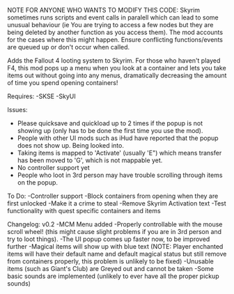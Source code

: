NOTE FOR ANYONE WHO WANTS TO MODIFY THIS CODE:
Skyrim sometimes runs scripts and event calls in paralell which can lead to some unusual behaviour (ie You are trying to access a few nodes but they are being deleted by another function as you access them).
The mod accounts for the cases where this might happen.  Ensure conflicting functions/events are queued up or don't occur when called.

Adds the Fallout 4 looting system to Skyrim.  For those who haven't played F4, this mod pops up a menu when you look at a container and lets you take items out without going into any menus, dramatically decreasing the amount of time you spend opening containers!  

Requires: 
-SKSE 
-SkyUI 

Issues:
- Please quicksave and quickload up to 2 times if the popup is not showing up (only has to be done the first time you use the mod).
- People with other UI mods such as iHud have reported that the popup does not show up.  Being looked into.
- Taking items is mapped to 'Activate' (usually 'E") which means transfer has been moved to 'G', which is not mappable yet.
- No controller support yet
- People who loot in 3rd person may have trouble scrolling through items on the popup.

To Do: 
-Controller support
-Block containers from opening when they are first unlocked 
-Make it a crime to steal 
-Remove Skyrim Activation text 
-Test functionality with quest specific containers and items

Changelog:
v0.2
-MCM Menu added
-Properly controllable with the mouse scroll wheel! (this might cause slight problems if you are in 3rd person and try to loot things). 
-The UI popup comes up faster now, to be improved further 
-Magical items will show up with blue text (NOTE: Player enchanted items will have their default name and default magical status but still remove from containers properly, this problem is unlikely to be fixed) 
-Unusable items (such as Giant's Club) are Greyed out and cannot be taken 
-Some basic sounds are implemented (unlikely to ever have all the proper pickup sounds)